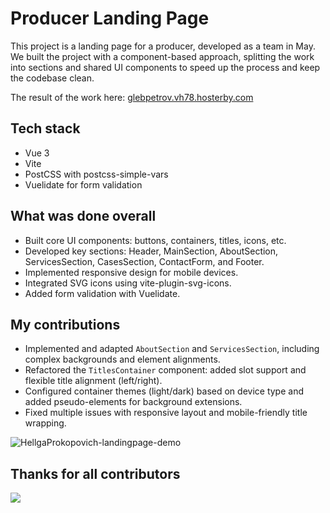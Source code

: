 # Producer Landing Page
This project is a landing page for a producer, developed as a team in May. We built the project with a component-based approach, splitting the work into sections and shared UI components to speed up the process and keep the codebase clean.

The result of the work here: [glebpetrov.vh78.hosterby.com](glebpetrov.vh78.hosterby.com)

## Tech stack
- Vue 3
- Vite
- PostCSS with postcss-simple-vars
- Vuelidate for form validation

## What was done overall
- Built core UI components: buttons, containers, titles, icons, etc.
- Developed key sections: Header, MainSection, AboutSection, ServicesSection, CasesSection, ContactForm, and Footer.
- Implemented responsive design for mobile devices.
- Integrated SVG icons using vite-plugin-svg-icons.
- Added form validation with Vuelidate.

## My contributions
- Implemented and adapted `AboutSection` and `ServicesSection`, including complex backgrounds and element alignments.
- Refactored the `TitlesContainer` component: added slot support and flexible title alignment (left/right).
- Configured container themes (light/dark) based on device type and added pseudo-elements for background extensions.
- Fixed multiple issues with responsive layout and mobile-friendly title wrapping.

![HellgaProkopovich-landingpage-demo](https://github.com/user-attachments/assets/8520e2fe-a082-4179-86b6-921b0dde20de)

## Thanks for all contributors

<a href="https://github.com/sunnyfur/producer/graphs/contributors">
  <img src="https://contrib.rocks/image?repo=sunnyfur/producer" />
</a>
